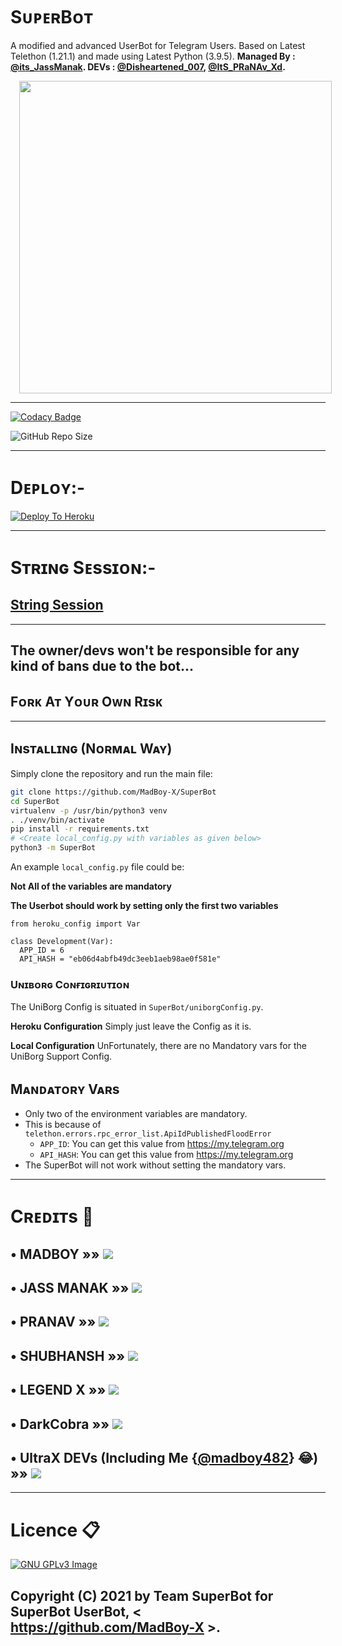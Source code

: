 # SᴜᴘᴇʀBᴏᴛ

A modified and advanced UserBot for Telegram Users. Based on Latest Telethon (1.21.1) and made using Latest Python (3.9.5). **Managed By : [@its_JassManak](https://telegram.me/its_JassManak). DEVs : [@Disheartened_007](https://telegram.me/Disheartened_007), [@ItS_PRaNAv_Xd](https://telegram.me/ItS_PRaNAv_Xd).** 

<div class="separator" style="clear: both; text-align: center;">
<a href="https://telegra.ph/file/92282e208158c15793431.jpg" imageanchor="1" style="margin-left: 1em; margin-right: 1em;"><img border="0" data-original-height="500" data-original-width="500" height="500" src="https://telegra.ph/file/92282e208158c15793431.jpg" width="500" /></a></div>

-------------------------------------------------

[![Codacy Badge](https://api.codacy.com/project/badge/Grade/f7c51539e67b483bb8d7749acca51d3a)](https://app.codacy.com/gh/MadBoy-X/SuperBot?utm_source=github.com&utm_medium=referral&utm_content=MadBoy-X/SuperBot&utm_campaign=Badge_Grade_Settings)

![GitHub Repo Size](https://img.shields.io/github/repo-size/MadBoy-X/SuperBot)

-------------------------------------------------

# Dᴇᴘʟᴏʏ:-

[![Deploy To Heroku](https://www.herokucdn.com/deploy/button.svg)](https://dashboard.heroku.com/new?button-url=https%3A%2F%2Fgithub.com%2FMadBoy-X%2FSuperBot-Deploy&template=https%3A%2F%2Fgithub.com%2FMadBoy-X%2FSuperBot-Deploy)

------------------------------------------------

# Sᴛʀɪɴɢ Sᴇssɪᴏɴ:-

## [String Session](https://replit.com/@madboy482/SuperBot)

-------------------------------------------------

## The owner/devs won't be responsible for any kind of bans due to the bot...
## Fᴏʀᴋ Aᴛ Yᴏᴜʀ Oᴡɴ Rɪsᴋ

-------------------------------------------------

## Iɴsᴛᴀʟʟɪɴɢ (Nᴏʀᴍᴀʟ Wᴀʏ)

Simply clone the repository and run the main file:
```sh
git clone https://github.com/MadBoy-X/SuperBot
cd SuperBot
virtualenv -p /usr/bin/python3 venv
. ./venv/bin/activate
pip install -r requirements.txt
# <Create local_config.py with variables as given below>
python3 -m SuperBot
```

An example `local_config.py` file could be:

**Not All of the variables are mandatory**

__The Userbot should work by setting only the first two variables__

```python3
from heroku_config import Var

class Development(Var):
  APP_ID = 6
  API_HASH = "eb06d4abfb49dc3eeb1aeb98ae0f581e"
```

### Uɴɪʙᴏʀɢ Cᴏɴғɪɢʀɪᴜᴛɪᴏɴ

The UniBorg Config is situated in `SuperBot/uniborgConfig.py`.

**Heroku Configuration**
Simply just leave the Config as it is.

**Local Configuration**
UnFortunately, there are no Mandatory vars for the UniBorg Support Config.

## Mᴀɴᴅᴀᴛᴏʀʏ Vᴀʀs

- Only two of the environment variables are mandatory.
- This is because of `telethon.errors.rpc_error_list.ApiIdPublishedFloodError`
    - `APP_ID`:   You can get this value from https://my.telegram.org 
    - `API_HASH`:   You can get this value from https://my.telegram.org
- The SuperBot will not work without setting the mandatory vars.

-------------------------------------------------

# Cʀᴇᴅɪᴛs 📍
## • MADBOY   »»  <a href="https://github.com/madboy482" alt="MadBoy"> <img src="https://img.shields.io/badge/MadBoy-47f8eb?logo=github" /></a>
## • JASS MANAK  »»  <a href="https://github.com/JassManak1125" alt="Jass Manak"> <img src="https://img.shields.io/badge/Jass Manak-98AFC7?logo=github" /></a>
## • PRANAV  »»  <a href="https://github.com/Pranav18262" alt="Pranav"> <img src="https://img.shields.io/badge/Pranav-625D5D?logo=github" /></a>
## • SHUBHANSH »» <a href="https://github.com/Aruoto" alt="Shubhansh"> <img src="https://img.shields.io/badge/Shubhansh-E5E4E2?logo=github" /></a>
## • LEGEND X »» <a href="https://github.com/LEGENDXOP" alt="LEGEND X"> <img src="https://img.shields.io/badge/Legend X-8f4b3d?logo=github" /></a>
## • DarkCobra »» <a href="https://github.com/DARK-COBRA/DARKCOBRA" alt="DARK COBRA"> <img src="https://img.shields.io/badge/DARK COBRA-b0559d?logo=github" /></a>
## • UltraX DEVs (Including Me {[@madboy482](https://github.com/madboy482)} 😂) »» <a href="https://github.com/ULTRA-OP/ULTRA-X" alt="ULTRA X"> <img src="https://img.shields.io/badge/ULTRA X-7ad335?logo=github" /></a>

-------------------------------------------------

# Licence 📋
[![GNU GPLv3 Image](https://www.gnu.org/graphics/gplv3-127x51.png)](http://www.gnu.org/licenses/gpl-3.0.en.html)  

## Copyright (C) 2021 by Team SuperBot for SuperBot UserBot, < https://github.com/MadBoy-X >.

